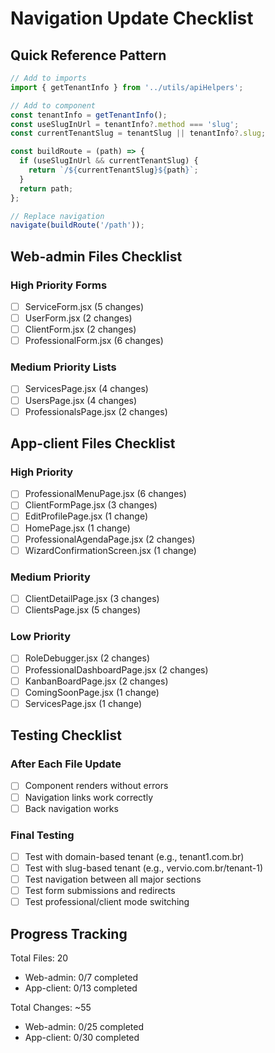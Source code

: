 # Navigation Update Checklist

## Quick Reference Pattern
```javascript
// Add to imports
import { getTenantInfo } from '../utils/apiHelpers';

// Add to component
const tenantInfo = getTenantInfo();
const useSlugInUrl = tenantInfo?.method === 'slug';
const currentTenantSlug = tenantSlug || tenantInfo?.slug;

const buildRoute = (path) => {
  if (useSlugInUrl && currentTenantSlug) {
    return `/${currentTenantSlug}${path}`;
  }
  return path;
};

// Replace navigation
navigate(buildRoute('/path'));
```

## Web-admin Files Checklist

### High Priority Forms
- [ ] ServiceForm.jsx (5 changes)
- [ ] UserForm.jsx (2 changes)
- [ ] ClientForm.jsx (2 changes)
- [ ] ProfessionalForm.jsx (6 changes)

### Medium Priority Lists
- [ ] ServicesPage.jsx (4 changes)
- [ ] UsersPage.jsx (4 changes)
- [ ] ProfessionalsPage.jsx (2 changes)

## App-client Files Checklist

### High Priority
- [ ] ProfessionalMenuPage.jsx (6 changes)
- [ ] ClientFormPage.jsx (3 changes)
- [ ] EditProfilePage.jsx (1 change)
- [ ] HomePage.jsx (1 change)
- [ ] ProfessionalAgendaPage.jsx (2 changes)
- [ ] WizardConfirmationScreen.jsx (1 change)

### Medium Priority
- [ ] ClientDetailPage.jsx (3 changes)
- [ ] ClientsPage.jsx (5 changes)

### Low Priority
- [ ] RoleDebugger.jsx (2 changes)
- [ ] ProfessionalDashboardPage.jsx (2 changes)
- [ ] KanbanBoardPage.jsx (2 changes)
- [ ] ComingSoonPage.jsx (1 change)
- [ ] ServicesPage.jsx (1 change)

## Testing Checklist

### After Each File Update
- [ ] Component renders without errors
- [ ] Navigation links work correctly
- [ ] Back navigation works

### Final Testing
- [ ] Test with domain-based tenant (e.g., tenant1.com.br)
- [ ] Test with slug-based tenant (e.g., vervio.com.br/tenant-1)
- [ ] Test navigation between all major sections
- [ ] Test form submissions and redirects
- [ ] Test professional/client mode switching

## Progress Tracking
Total Files: 20
- Web-admin: 0/7 completed
- App-client: 0/13 completed

Total Changes: ~55
- Web-admin: 0/25 completed
- App-client: 0/30 completed